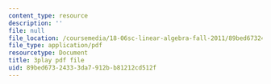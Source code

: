 ```yaml
---
content_type: resource
description: ''
file: null
file_location: /coursemedia/18-06sc-linear-algebra-fall-2011/89bed67324333da7912bb81212cd512f_Ts3o2I8_Mxc.pdf
file_type: application/pdf
resourcetype: Document
title: 3play pdf file
uid: 89bed673-2433-3da7-912b-b81212cd512f
---
```

